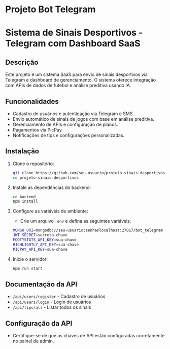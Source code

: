 # Projeto Bot Telegram 
# Sistema de Sinais Desportivos - Telegram com Dashboard SaaS

## Descrição
Este projeto é um sistema SaaS para envio de sinais desportivos via Telegram e dashboard de gerenciamento. O sistema oferece integração com APIs de dados de futebol e análise preditiva usando IA.

## Funcionalidades
- Cadastro de usuários e autenticação via Telegram e SMS.
- Envio automático de sinais de jogos com base em análise preditiva.
- Gerenciamento de APIs e configuração de planos.
- Pagamentos via PicPay.
- Notificações de tips e configurações personalizadas.

## Instalação

1. Clone o repositório:
    ```bash
    git clone https://github.com/seu-usuario/projeto-sinais-desportivos.git
    cd projeto-sinais-desportivos
    ```

2. Instale as dependências do backend:
    ```bash
    cd backend
    npm install
    ```

3. Configure as variáveis de ambiente:
    - Crie um arquivo `.env` e defina as seguintes variáveis:
    ```bash
    MONGO_URI=mongodb://seu-usuario:senha@localhost:27017/bot_telegram
    JWT_SECRET=secreta-chave
    FOOTYSTATS_API_KEY=sua-chave
    HIGHLIGHTLY_API_KEY=sua-chave
    PICPAY_API_KEY=sua-chave
    ```

4. Inicie o servidor:
    ```bash
    npm run start
    ```

## Documentação da API
- `/api/users/register` - Cadastro de usuários
- `/api/users/login` - Login de usuários
- `/api/tips/all` - Listar todos os sinais

## Configuração da API
- Certifique-se de que as chaves de API estão configuradas corretamente no painel de admin.
